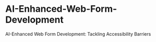 # AI-Enhanced-Web-Form-Development
AI-Enhanced Web Form Development: Tackling Accessibility Barriers
